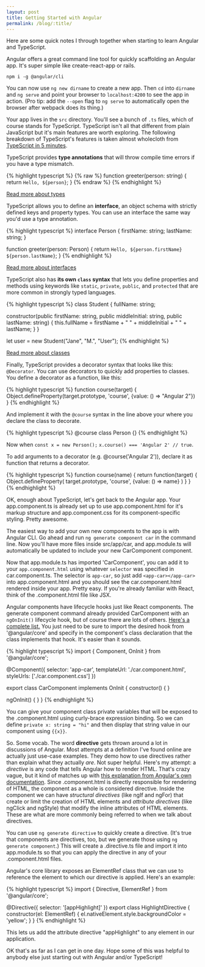 ```yaml
---
layout: post
title: Getting Started with Angular
permalink: /blog/:title/
---
```


Here are some quick notes I through together when starting to learn Angular and TypeScript.

Angular offers a great command line tool for quickly scaffolding an Angular app. It's super simple like create-react-app or rails.

`npm i -g @angular/cli`

You can now use `ng new dirname` to create a new app. Then `cd` into `dirname` and `ng serve` and point your browser to `localhost:4200` to see the app in action. (Pro tip: add the `--open` flag to `ng serve` to automatically open the browser after webpack does its thing.)

Your app lives in the `src` directory. You'll see a bunch of `.ts` files, which of course stands for TypeScript. TypeScript isn't all that different from plain JavaScript but it's main features are worth exploring. The following breakdown of TypeScript's features is taken almost wholecloth from [TypeScript in 5 minutes](https://www.typescriptlang.org/docs/handbook/typescript-in-5-minutes.html).

TypeScript provides **type annotations** that will throw compile time errors if you have a type mismatch.

{% highlight typescript %}
{% raw %}
function greeter(person: string) {
  return `Hello, ${person}`;
}
{% endraw %}
{% endhighlight %}

[Read more about types](https://www.typescriptlang.org/docs/handbook/basic-types.html)

TypeScript allows you to define an **interface**, an object schema with strictly defined keys and property types. You can use an interface the same way you'd use a type annotation.

{% highlight typescript %}
interface Person {
  firstName: string;
  lastName: string;
}

function greeter(person: Person) {
  return `Hello, ${person.firstName} ${person.lastName}`;
}
{% endhighlight %}

[Read more about interfaces](https://www.typescriptlang.org/docs/handbook/interfaces.html)

TypeScript also has **its own `class` syntax** that lets you define properties and methods using keywords like `static`, `private`, `public`, and `protected` that are more common in strongly typed languages.

{% highlight typescript %}
class Student {
  fullName: string;

  constructor(public firstName: string, public middleInitial: string, public lastName: string) {
    this.fullName = firstName + " " + middleInitial + " " + lastName;
  }
}

let user = new Student("Jane", "M.", "User");
{% endhighlight %}

[Read more about classes](https://www.typescriptlang.org/docs/handbook/classes.html)

Finally, TypeScript provides a decorator syntax that looks like this: `@Decorator`. You can use decorators to quickly add properties to classes. You define a decorator as a function, like this:

{% highlight typescript %}
function course(target) {
  Object.defineProperty(target.prototype, 'course', {value: () => "Angular 2"})
}
{% endhighlight %}

And implement it with the `@course` syntax in the line above your where you declare the class to decorate.

{% highlight typescript %}
@course
class Person {}
{% endhighlight %}

Now when `const x = new Person();` `x.course() === 'Angular 2' // true`.

To add arguments to a decorator (e.g. @course('Angular 2')), declare it as function that returns a decorator.

{% highlight typescript %}
function course(name) {
  return function(target) {
    Object.defineProperty(
      target.prototype,
      'course',
      {value: () => name}
    )
  }
}
{% endhighlight %}

OK, enough about TypeScript, let's get back to the Angular app. Your app.component.ts is already set up to use app.component.html for it's markup structure and app.component.css for its component-specific styling. Pretty awesome.

The easiest way to add your own new components to the app is with Angular CLI. Go ahead and run `ng generate component car` in the command line. Now you'll have more files inside src/app/car, and app.module.ts will automatically be updated to include your new CarComponent component.

Now that app.module.ts has imported 'CarComponent', you can add it to your `app.component.html` using whatever `selector` was specified in car.component.ts. The selector is `app-car`, so just add `<app-car></app-car>` into app.component.html and you should see the car.component.html rendered inside your app. Pretty easy. If you're already familiar with React, think of the .component.html file like JSX.

Angular components have lifecycle hooks just like React components. The generate component command already provided CarComponent with an `ngOnInit()` lifecycle hook, but of course there are lots of others. [Here's a complete list.](https://angular.io/guide/lifecycle-hooks#lifecycle-sequence) You just need to be sure to import the desired hook from '@angular/core' and specify in the component's class declaration that the class implements that hook. It's easier than it sounds.

{% highlight typescript %}
import { Component, OnInit } from '@angular/core';

@Component({
  selector: 'app-car',
  templateUrl: './car.component.html',
  styleUrls: ['./car.component.css']
})

export class CarComponent implements OnInit {
  constructor() { }

  ngOnInit() { }
}
{% endhighlight %}

You can give your component class private variables that will be exposed to the .component.html using curly-brace expression binding. So we can define `private x: string = "hi"` and then display that string value in our component using `{{x}}`.

So. Some vocab. The word **directive** gets thrown around a lot in discussions of Angular. Most attempts at a definition I've found online are actually just use-case examples. They demo how to use directives rather than explain what they actually *are*. Not super helpful. Here's my attempt: a *directive* is any code that tells Angular how to render HTML. That's crazy vague, but it kind of matches up with [this explanation from Angular's own documentation](https://angular.io/guide/attribute-directives#directives-overview). Since .component.html is directly responsible for rendering of HTML, the component as a whole is considered directive. Inside the component we can have *structural directives* (like ngIf and ngFor) that create or limit the creation of HTML elements and *attribute directives* (like ngClick and ngStyle) that modify the inline attributes of HTML elements. These are what are more commonly being referred to when we talk about directives.

You can use `ng generate directive` to quickly create a directive. (It's true that components are directives, too, but we generate those using `ng generate component`.) This will create a .directive.ts file and import it into app.module.ts so that you can apply the directive in any of your .component.html files.

Angular's core library exposes an ElementRef class that we can use to reference the element to which our directive is applied. Here's an example:

{% highlight typescript %}
import { Directive, ElementRef } from '@angular/core';

@Directive({
  selector: '[appHighlight]'
})
export class HighlightDirective {
  constructor(el: ElementRef) {
    el.nativeElement.style.backgroundColor = 'yellow';
  }
}
{% endhighlight %}

This lets us add the attribute directive "appHighlight" to any element in our application.

OK that's as far as I can get in one day. Hope some of this was helpful to anybody else just starting out with Angular and/or TypeScript!

